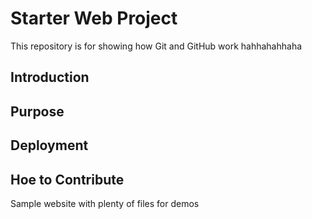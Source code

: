 # Starter Web Project

This repository is for showing how Git and GitHub work hahhahahhaha


## Introduction

## Purpose

## Deployment

## Hoe to Contribute
Sample website with plenty of files for demos